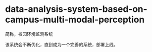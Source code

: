 # data-analysis-system-based-on-campus-multi-modal-perception
简称，校园环境监测系统


该系统会不断优化，直到成为一个完善的系统，部署上线。





























